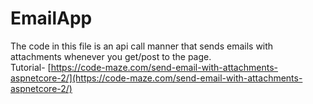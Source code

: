 # EmailApp
The code in this file is an api call manner that sends emails with attachments whenever you get/post to the page.  
Tutorial- [https://code-maze.com/send-email-with-attachments-aspnetcore-2/](https://code-maze.com/send-email-with-attachments-aspnetcore-2/)
